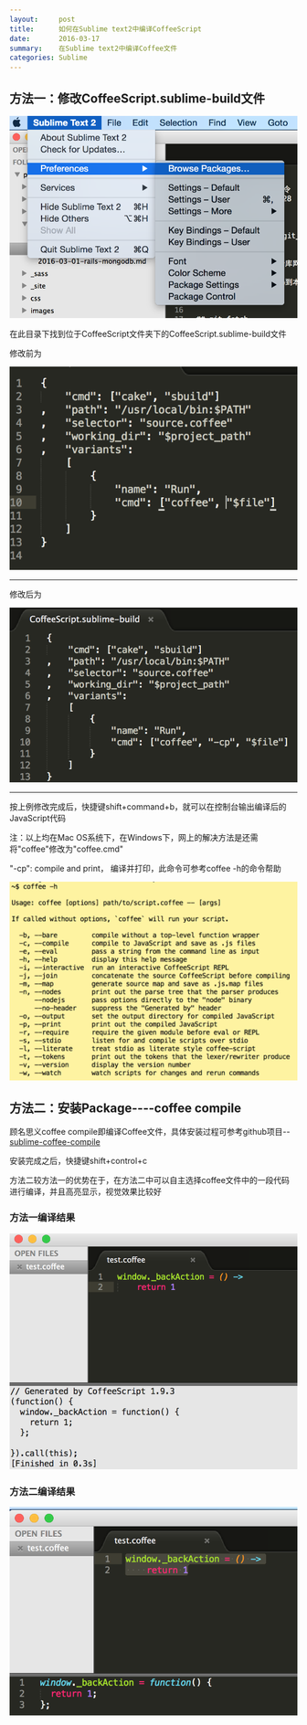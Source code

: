 ```yaml
---
layout:     post
title:      如何在Sublime text2中编译CoffeeScript
date:       2016-03-17
summary:    在Sublime text2中编译Coffee文件
categories: Sublime
---
```


## 方法一：修改CoffeeScript.sublime-build文件

![sublime preferences](/images/sublime_preferences.png)

在此目录下找到位于CoffeeScript文件夹下的CoffeeScript.sublime-build文件

修改前为

![build before](/images/build_before.png)

-----

修改后为

![build after](/images/build_after.png)

----

按上例修改完成后，快捷键shift+command+b，就可以在控制台输出编译后的JavaScript代码

注：以上均在Mac OS系统下，在Windows下，网上的解决方法是还需将"coffee"修改为"coffee.cmd"

"-cp": compile and  print， 编译并打印，此命令可参考coffee -h的命令帮助

![coffee help](/images/coffee_help.png)

## 方法二：安装Package----coffee compile

顾名思义coffee compile即编译Coffee文件，具体安装过程可参考github项目--[sublime-coffee-compile](https://github.com/surjikal/sublime-coffee-compile)

安装完成之后，快捷键shift+control+c

方法二较方法一的优势在于，在方法二中可以自主选择coffee文件中的一段代码进行编译，并且高亮显示，视觉效果比较好

### 方法一编译结果

![compile first](/images/compile_first.png)

### 方法二编译结果
![compile second](/images/compile_second.png)





